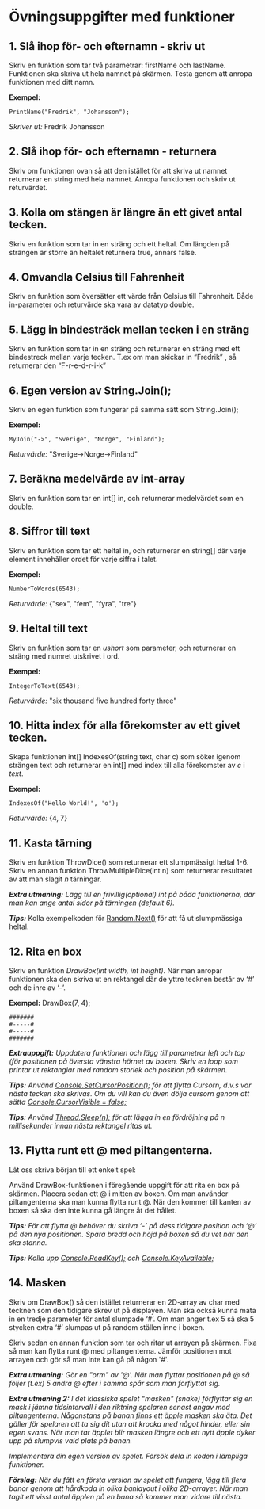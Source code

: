 # Övningsuppgifter med funktioner

## 1. Slå ihop för- och efternamn - skriv ut
Skriv en funktion som tar två parametrar: firstName och lastName. Funktionen ska skriva ut hela namnet på skärmen. Testa genom att anropa funktionen med ditt namn.

**Exempel:**
```
PrintName("Fredrik", "Johansson");
```
*Skriver ut:* Fredrik Johansson

## 2. Slå ihop för- och efternamn - returnera
Skriv om funktionen ovan så att den istället för att skriva ut namnet returnerar en string med hela namnet. Anropa funktionen och skriv ut returvärdet.

## 3. Kolla om stängen är längre än ett givet antal tecken.
Skriv en funktion som tar in en sträng och ett heltal. Om längden på strängen är större än heltalet returnera true, annars false.

## 4. Omvandla Celsius till Fahrenheit
Skriv en funktion som översätter ett värde från Celsius till Fahrenheit. Både in-parameter och returvärde ska vara av datatyp double.

## 5. Lägg in bindesträck mellan tecken i en sträng

Skriv en funktion som tar in en sträng och returnerar en sträng med ett bindestreck mellan varje tecken. T.ex om man skickar in “Fredrik” , så returnerar den “F-r-e-d-r-i-k”

## 6. Egen version av String.Join();

Skriv en egen funktion som fungerar på samma sätt som String.Join();

**Exempel:**
```
MyJoin("->", "Sverige", "Norge", "Finland");
```
*Returvärde:* "Sverige->Norge->Finland"

## 7. Beräkna medelvärde av int-array
Skriv en funktion som tar en int[] in, och returnerar medelvärdet som en double.

## 8. Siffror till text
Skriv en funktion som tar ett heltal in, och returnerar en string[] där varje element innehåller ordet för varje siffra i talet.

**Exempel:**
```
NumberToWords(6543);
```
*Returvärde:* {"sex", "fem", "fyra", "tre"}

## 9. Heltal till text
Skriv en funktion som tar en *ushort* som parameter, och returnerar en sträng med numret utskrivet i ord.

**Exempel:**
```
IntegerToText(6543);
```
*Returvärde:* "six thousand five hundred forty three"

## 10. Hitta index för alla förekomster av ett givet tecken.
Skapa funktionen int[] IndexesOf(string text, char c) som söker igenom strängen text och returnerar en int[] med index till alla förekomster av *c* i *text*.

**Exempel:**
```
IndexesOf("Hello World!", 'o');
```
*Returvärde:* {4, 7}

## 11. Kasta tärning
Skriv en funktion ThrowDice() som returnerar ett slumpmässigt heltal 1-6. Skriv en annan funktion ThrowMultipleDice(int n) som returnerar resultatet av att man slagit *n* tärningar.

***Extra utmaning:*** *Lägg till en frivillig(optional) int på båda funktionerna, där man kan ange antal sidor på tärningen (default 6).*

***Tips:*** Kolla exempelkoden för [Random.Next()](https://learn.microsoft.com/en-us/dotnet/api/system.random.next?view=net-8.0) för att få ut slumpmässiga heltal. 

## 12. Rita en box
Skriv en funktion *DrawBox(int width, int height)*.
När man anropar funktionen ska den skriva ut en rektangel där de yttre tecknen består av ‘#’ och de inre av ‘-’.

**Exempel:** DrawBox(7, 4);
```
#######
#-----#
#-----#
#######
```

***Extrauppgift:*** *Uppdatera funktionen och lägg till parametrar left och top (för positionen på översta vänstra hörnet av boxen. Skriv en loop som printar ut rektanglar med random storlek och position på skärmen.* 

***Tips:*** *Använd [Console.SetCursorPosition();](https://learn.microsoft.com/en-us/dotnet/api/system.console.setcursorposition?view=net-8.0) för att flytta Cursorn, d.v.s var nästa tecken ska skrivas. Om du vill kan du även dölja cursorn genom att sätta [Console.CursorVisible = false;](https://learn.microsoft.com/en-us/dotnet/api/system.console.cursorvisible?view=net-8.0)*

***Tips:*** *Använd [Thread.Sleep(n);](https://learn.microsoft.com/en-us/dotnet/api/system.threading.thread.sleep?view=net-8.0) för att lägga in en fördröjning på n millisekunder innan nästa rektangel ritas ut.*

## 13. Flytta runt ett @ med piltangenterna.
Låt oss skriva början till ett enkelt spel:

Använd DrawBox-funktionen i föregående uppgift för att rita en box på skärmen. Placera sedan ett @ i mitten av boxen. Om man använder piltangenterna ska man kunna flytta runt @. 
När den kommer till kanten av boxen så ska den inte kunna gå längre åt det hållet.

***Tips:*** *För att flytta @ behöver du skriva ‘-’ på dess tidigare position och ‘@’ på den nya positionen. Spara bredd och höjd på boxen så du vet när den ska stanna.*

***Tips:*** *Kolla upp [Console.ReadKey();](https://learn.microsoft.com/en-us/dotnet/api/system.console.readkey?view=net-8.0) och [Console.KeyAvailable;](https://learn.microsoft.com/en-us/dotnet/api/system.console.keyavailable?view=net-8.0)*

## 14. Masken
Skriv om DrawBox() så den istället returnerar en 2D-array av char med tecknen som den tidigare skrev ut på displayen. Man ska också kunna mata in en tredje parameter för antal slumpade ‘#’. Om man anger t.ex 5 så ska 5 stycken extra ‘#’ slumpas ut på random ställen inne i boxen. 

Skriv sedan en annan funktion som tar och ritar ut arrayen på skärmen. Fixa så man kan flytta runt @ med piltangenterna. Jämför positionen mot arrayen och gör så man inte kan gå på någon '#'.

***Extra utmaning:*** *Gör en "orm" av '@'. När man flyttar positionen på @ så följer (t.ex) 5 andra @ efter i samma spår som man förflyttat sig.*

***Extra utmaning 2:*** *I det klassiska spelet "masken" (snake) förflyttar sig en mask i jämna tidsintervall i den riktning spelaren senast angav med piltangenterna. Någonstans på banan finns ett äpple masken ska äta. Det gäller för spelaren att ta sig dit utan att krocka med något hinder, eller sin egen svans. När man tar äpplet blir masken längre och ett nytt äpple dyker upp på slumpvis vald plats på banan.*

*Implementera din egen version av spelet. Försök dela in koden i lämpliga funktioner.*

***Förslag:*** *När du fått en första version av spelet att fungera, lägg till flera banor genom att hårdkoda in olika banlayout i olika 2D-arrayer. När man tagit ett visst antal äpplen på en bana så kommer man vidare till nästa.*
